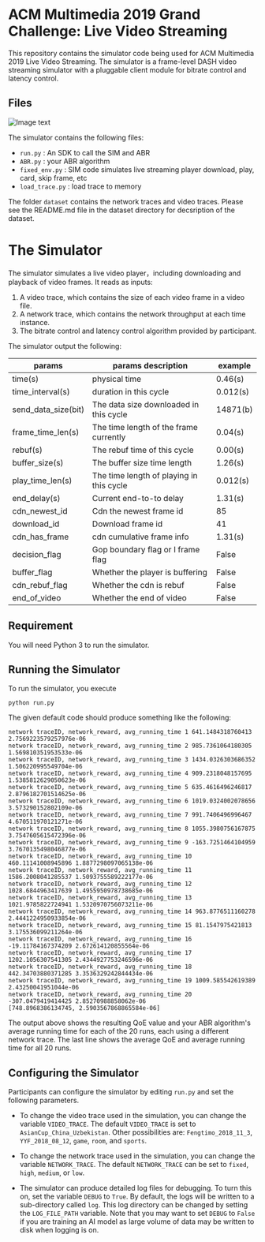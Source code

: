 # ACM Multimedia 2019 Grand Challenge: Live Video Streaming

This repository contains the simulator code being used for ACM Multimedia 2019 Live Video Streaming.  The simulator is a frame-level DASH video streaming simulator with a pluggable client module for bitrate control and latency control.

## Files

![Image text](https://github.com/NGnetLab/Live-Video-Streaming-Challenge/blob/master/幻灯片1.gif)

The simulator contains the following files:

* `run.py` : An SDK to call the SIM and ABR
* `ABR.py` : your ABR algorithm
* `fixed_env.py` : SIM code simulates live streaming player download, play, card, skip frame, etc
* `load_trace.py` : load trace to memory

The folder `dataset` contains the network traces and video traces.  Please see the README.md file in the dataset directory for decsription of the dataset.

# The Simulator

The simulator simulates a live video player，including downloading and playback of video frames.  It reads as inputs:

1. A video trace, which contains the size of each video frame in a video file.
2. A network trace, which contains the network throughput at each time instance.
3. The bitrate control and latency control algorithm provided by participant.

The simulator output the following:

|   params           | params description                       |  example   |
| ------------------ | ---------------------------------------- | ---------- |
| time(s)            | physical time                            |   0.46(s)  |
| time_interval(s)   | duration in this cycle                   |   0.012(s) |  
| send_data_size(bit)| The data size downloaded in this cycle   |   14871(b) |
| frame_time_len(s)  | The time length of the frame currently   |   0.04(s)  |
| rebuf(s)           | The rebuf time of this cycle             |   0.00(s)  |
| buffer_size(s)     | The buffer size time length              |   1.26(s)  |
| play_time_len(s)   | The time length of playing in this cycle |   0.012(s) |
| end_delay(s)       | Current end-to-to delay                  |   1.31(s)  |
| cdn_newest_id      | Cdn the newest frame id                  |   85       |
| download_id        | Download frame id                        |   41       |
| cdn_has_frame      | cdn cumulative frame info                |   1.31(s)  |
| decision_flag      | Gop boundary flag or I frame flag        |   False    |
| buffer_flag        | Whether the player is buffering          |   False    |
| cdn_rebuf_flag     | Whether the cdn is rebuf                 |   False    |
| end_of_video       | Whether the end of video                 |   False    |

## Requirement

You will need Python 3 to run the simulator.

## Running the Simulator

To run the simulator, you execute

```
python run.py
```

The given default code should produce something like the following:

```
network traceID, network_reward, avg_running_time 1 641.1484318760413 2.7569223579257976e-06
network traceID, network_reward, avg_running_time 2 985.7361064180305 1.569810351953533e-06
network traceID, network_reward, avg_running_time 3 1434.0326303686352 1.506220995549704e-06
network traceID, network_reward, avg_running_time 4 909.2318048157695 1.5385812629050623e-06
network traceID, network_reward, avg_running_time 5 635.4616496246817 2.8796182701514625e-06
network traceID, network_reward, avg_running_time 6 1019.0324002078656 3.573290152802109e-06
network traceID, network_reward, avg_running_time 7 991.7406496996467 4.670511970121271e-06
network traceID, network_reward, avg_running_time 8 1055.3980756167875 3.7547605615472396e-06
network traceID, network_reward, avg_running_time 9 -163.7251464104959 3.7670135498046877e-06
network traceID, network_reward, avg_running_time 10 460.11141008945896 1.8877298097065138e-06
network traceID, network_reward, avg_running_time 11 1586.2008041285537 1.5093755589222177e-06
network traceID, network_reward, avg_running_time 12 1028.6844963417639 1.4955950978738685e-06
network traceID, network_reward, avg_running_time 13 1021.9785822724941 1.5320970756073211e-06
network traceID, network_reward, avg_running_time 14 963.8776511160278 2.4441224950933854e-06
network traceID, network_reward, avg_running_time 15 81.1547975421813 3.175536099211264e-06
network traceID, network_reward, avg_running_time 16 -19.11784167374209 2.672614120855564e-06
network traceID, network_reward, avg_running_time 17 1202.1056307541305 2.4344927753246596e-06
network traceID, network_reward, avg_running_time 18 442.34703880371285 3.3536329242844434e-06
network traceID, network_reward, avg_running_time 19 1009.585542619389 2.43250041951044e-06
network traceID, network_reward, avg_running_time 20 -307.0479419414425 2.85270988858062e-06
[748.8968386134745, 2.5903567868865584e-06]

```

The output above shows the resulting QoE value and your ABR algorithm's average running time for each of the 20 runs, each using a different network trace.  The last line shows the average QoE and average running time for all 20 runs.

## Configuring the Simulator

Participants can configure the simulator by editing `run.py` and set the following parameters.

* To change the video trace used in the simulation, you can change the variable `VIDEO_TRACE`.  The default `VIDEO_TRACE` is set to `AsianCup_China_Uzbekistan`.  Other possibilities are: `Fengtimo_2018_11_3`, `YYF_2018_08_12`, `game`, `room`, and `sports`.

* To change the network trace used in the simulation, you can change the variable `NETWORK_TRACE`.  The default `NETWORK_TRACE` can be set to `fixed`, `high`, `medium`, or `low`.

* The simulator can produce detailed log files for debugging.  To turn this on, set the variable `DEBUG` to `True`.  By default, the logs will be written to a sub-directory called `log`.  This log directory can be changed by setting the `LOG_FILE_PATH` variable.  Note that you may want to set `DEBUG` to `False` if you are training an AI model as large volume of data may be written to disk when logging is on.

 
              
